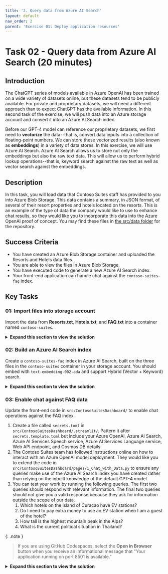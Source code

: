```yaml
---
title: '2. Query data from Azure AI Search'
layout: default
nav_order: 2
parent: 'Exercise 01: Deploy application resources'
---
```


# Task 02 - Query data from Azure AI Search (20 minutes)

## Introduction

The ChatGPT series of models available in Azure OpenAI has been trained on a wide variety of datasets online, but these datasets tend to be publicly available. For private and proprietary datasets, we will need a different approach than to expect ChatGPT has the available information. In this second task of the exercise, we will push data into an Azure storage account and convert it into an Azure AI Search index.

Before our GPT-4 model can reference our proprietary datasets, we first need to **vectorize** the data--that is, convert data inputs into a collection of floating-point numbers. We can store these vectorized results (also known as **embeddings**) in a variety of data stores. In this exercise, we will use Azure AI Search. Azure AI Search allows us to store not only the embeddings but also the raw text data. This will allow us to perform hybrid lookup operations--that is, keyword search against the raw text as well as vector search against the embeddings.

## Description

In this task, you will load data that Contoso Suites staff has provided to you into Azure Blob Storage. This data contains a summary, in JSON format, of several of their resort properties and hotels located on the resorts. This is an example of the type of data the company would like to use to enhance chat results, so they would like you to incorporate this data into the Azure OpenAI proof of concept. You may find these files in [the src/data folder](https://github.com/microsoft/TechExcel-Integrating-Azure-PaaS-and-AI-Services-for-AI-Design-Wins/tree/main/src/data) for the repository.

## Success Criteria

- You have created an Azure Blob Storage container and uploaded the Resorts and Hotels data files.
- You are able to view the files in Azure Blob Storage.
- You have executed code to generate a new Azure AI Search index.
- Your front-end application can handle chat against the `contoso-suites-faq` index.

## Key Tasks

### 01: Import files into storage account

Import the data from **Resorts.txt**, **Hotels.txt**, and **FAQ.txt** into a container named `contoso-suites`.

<details markdown="block">
<summary><strong>Expand this section to view the solution</strong></summary>

Make sure you use the storage account you created in exercise 1, as the storage account must be in the same region as Azure AI Search.

One approach to this is as follows:

1. Navigate to the storage account in [the Azure portal](https://portal.azure.com).
2. Select the **Containers** option from the **Data storage** menu.
3. Create a new container using the **+ Container** option. Name the container `contoso-suites`.
4. Inside the "contoso-suites" container, select the **Upload** option and choose each text file.
5. The files do not need to be in separate folders in the blob storage container.

Alternatively, you may right-click on each file in Visual Studio Code and select **Upload to Azure Storage...** This is functionality that the Azure Storage extension in Visual Studio Code offers. From there, choose the appropriate storage account and the `contoso-suites` container. If you have not already created the `contoso-suites` container, you will need to do so before uploading the first file. Ensure that the files do get uploaded into the storage account before continuing.

</details>

### 02: Build an Azure AI Search index

Create a `contoso-suites-faq` index in Azure AI Search, built on the three files in the `contoso-suites` container in your storage account. You should embed with `text-embedding-002-ada` and support Hybrid (Vector + Keyword) search.

<details markdown="block">
<summary><strong>Expand this section to view the solution</strong></summary>

1. In [the Azure portal](https://portal.azure.com), navigate to the resource group you have created and select the **Search service** in the resource group.
2. Navigate to the **Overview** menu option in the Search service. Then, select the **Import and vectorize data** menu option.

    ![Select the Import and vectorize data menu option.](../../media/Solution/0102_ImportVectorizeData.png)

3. Select **Azure Blob Storage** as the data connection type.
4. In the **Configure your Azure Blob Storage** form, select your subscription, the storage account for this training, and the `contoso-suites` blob container. Select the checkbox to authenticate using managed identity. Choose User-assigned from the drop-down and select the User-assigned managed identity that was created in your resource group.
Then select **Next**.

    ![Configure your Azure Blob Storage account.](../../media/Solution/0102_ConfigureBlobStorage.png)

5. In the **Vectorize your text** form, ensure that the kind of service is **Azure OpenAI** and choose the Azure OpenAI service associated with your resource group. After that, pick **text-embedding-ada-002** as the model deployment. Select authentication type **User assigned identity** and choose your user-assigned managed identity. Check the box acknowledging that connecting to an Azure OpenAI service will incur additional costs and then select **Next** to continue.

    ![Select your Azure OpenAI service and the text-embedding-ada-002 model deployment.](../../media/Solution/0102_VectorizeText.png)

6. On the **Vectorize and enrich your images** page, select **Next** without checking any boxes.
7. On the **Advanced settings** page, select **Next** without changing any settings.
8. On the **Review and create** page, enter `contoso-suites-faq` as your object names prefix and then select **Create**.

    ![Add contoso-suites-faq as the object name prefix and create the index.](../../media/Solution/0102_ReviewAndCreate.png)

9.  You can navigate to the **Indexers** page in **Search management**. Within a minute or two, you should see a **Success** status and three documents succeeded.

    ![The Indexers menu option shows that index preparation was successful.](../../media/Solution/0102_Indexers.png)

10. Then, navigate to the **Indexes** menu option. It may take several minutes for the index to populate, but you should eventually see results.

    ![The Indexes menu option shows a set of documents.](../../media/Solution/0102_Indexes.png)

</details>

### 03: Enable chat against FAQ data

Update the front-end code in `src/ContosoSuitesDashboard/` to enable chat operations against the FAQ index.

1. Create a file called `secrets.toml` in `src/ContosoSuitesDashboard/.streamlit/`. Pattern it after `secrets.template.toml` but include your Azure OpenAI, Azure AI Search, Azure AI Services Speech service, Azure AI Services Language service, Web API endpoint, and Cosmos DB details.
2. The Contoso Suites team has followed instructions online on how to interact with an Azure OpenAI model deployment. They would like you to extend the code in `src/ContosoSuitesDashboard/pages/1_Chat_with_Data.py` to ensure any queries make use of the Azure AI Search index you have created rather than relying on the inbuilt knowledge of the default GPT-4 model.
3. You can test your work by running the following queries. The first two queries should respond with relevant information. The final two queries should not give you a valid response because they ask for information outside the scope of our data.
   1. Which hotels on the island of Curacao have EV stations?
   2. Do I need to pay extra money to use an EV station when I am a guest of the hotel?
   3. How tall is the highest mountain peak in the Alps?
   4. What is the current political situation in Thailand?

{: .note }
> If you are using GitHub Codespaces, select the **Open in Browser** button when you receive an informational message that "Your application running on port 8501 is available."

<details markdown="block">
<summary><strong>Expand this section to view the solution</strong></summary>

1. Create a file called `secrets.toml` in `src/ContosoSuitesDashboard/.streamlit/`. Copy the contents of `secrets.template.toml` as a starting point. Then, fill in the details from the Azure services you deployed.
   1. For Azure OpenAI secrets:
      1. In the [Azure portal](https://portal.azure.com), find the resource group you created.
      2. Navigate to the Azure OpenAI service in your resource group.
      3. In the **Resource Management** menu, select the **Keys and Endpoint** entry. Copy the value of **KEY 1** and save it as `key` in the `[aoai]` section of your secrets file. Copy the value of **Endpoint** and save it as `endpoint`.
   2. For Azure AI Search service secrets:
      1. Return to the resource group and then select your Azure AI Search service.
      2. Copy the value of **Url** from the **Essentials** panel and save it as `endpoint` in the `[search]` section of your secrets file.

          ![Select the Azure AI Search service URL and save it to the Secrets file.](../../media/Solution/0102_SearchEndpoint.png)

      3. In the **Settings** menu, select the **Keys** entry. Copy the value of **Primary admin key** and save it as `key` in the `[search]` section of your secrets file.
   3. For Azure AI Speech service secrets:
      1. Return to the resource group and select your Speech service.
      2. In the **Resource Management** menu, select the **Keys and Endpoint** entry. Copy the value of **KEY 1** and save it as `key` in the `[speech]` section of your secrets file. Copy the value of **Location/Region** and save it as `region`.
   4. For Azure AI Language service secrets:
      1. Return to the resource group and select your Language service.
      2. In the **Resource Management** menu, select the **Keys and Endpoint** entry. Copy the value of **KEY 1** and save it as `key` in the `[language]` section of your secrets file. Copy the value of **Endpoint** and save it as `endpoint`.
   5. For API secrets:
      1. For now, set the value of **endpoint** to `http://localhost:5292`. In Exercise 2, when you run the Web API code locally, you will see the URL it uses for hosting. If the hosting port differs from 5292, change your secret to match that hosting port.
      2. Return to the resource group and select the App Service named `{your_unique_id}-api`.
      3. Copy the value of **Default domain** and save it for later (and include `https://` if it is not there when you copy the value). You will need to change the value of `[api][endpoint]` to this URL when you deploy the Streamlit application to Azure App Services, so you will need this URL in the next task.
   6. For Cosmos DB secrets:
      1. Return to the resource group and select the Azure Cosmos DB account.
      2. In the **Settings** menu, navigate to the **Keys** option. Copy the value of **URI** and save it as `endpoint` in the `[cosmos]` section of your secrets file.
      3. Find and copy the **ClientId** of the User-Assigned Managed Identity in your resource group. Paste it as the `client_id` value in the `[cosmos]` file

2. Open the file `src/ContosoSuitesDashboard/pages/1_Chat_with_Data.py`. The code will run as-is, but will not have knowledge of your search index. To support chat with data, make the following changes to the Python script.
   1. Add the search secrets to the `create_chat_completion()` function, below the Azure OpenAI secrets and above the call to create a client.

        ```python
        search_endpoint = st.secrets["search"]["endpoint"]
            search_key = st.secrets["search"]["key"]
            search_index_name = st.secrets["search"]["index_name"]
        ```

        {: .important }
        > Python is a whitespace-significant language, so you will need to ensure that any code you add is appropriately indented. If you are not familiar with whitespace rules in Python, the **Python** extension for Visual Studio Code will help track whitespace-related errors.

   2. You may also wish to update the docstring for `create_chat_completion()` to reference this new assumption.
   3. Change the `create_chat_completion()` function's `return` statement's chat completion request to one that includes an Azure AI Search data source.

        ```python
        return client.chat.completions.create(
                model=aoai_deployment_name,
                messages=[
                    {"role": m["role"], "content": m["content"]}
                    for m in messages
                ],
                stream=True,
                extra_body={
                    "data_sources": [
                        {
                            "type": "azure_search",
                            "parameters": {
                                "endpoint": search_endpoint,
                                "index_name": search_index_name,
                                "authentication": {
                                    "type": "api_key",
                                    "key": search_key
                                }
                            }
                        }
                    ]
                }
            )
        ```

3. In order to test your code, navigate to the `src/ContosoSuitesDashboard/` folder in your terminal. Then, run the following command to begin the Streamlit dashboard.

    ```python
    python -m streamlit run Index.py
    ```

{: .note }
> If you are using GitHub Codespaces, select the **Open in Browser** button when you receive an informational message that "Your application running on port 8501 is available."

Navigate to the **Chat with Data** page and then ask each of the following questions in turn. In addition, your answers should be fairly similar to the summarized answers below.

1. Which hotels on the island of Curacao have EV stations?
   1. Answer: Seaside Luxury Resort in Curacao Willemstad and The Executive Suites in Curacao Westpunt
2. Do I need to pay extra money to use an EV station when I am a guest of the hotel?
   1. Answer: Usage fee will vary by location
3. How tall is the highest mountain peak in the Alps?
   1. Answer: The requested information is not available in the retrieved data. Please try another query or topic.
4. What is the current political situation in Thailand?
   1. Answer: The requested information is not available in the retrieved data. Please try another query or topic.

</details>
